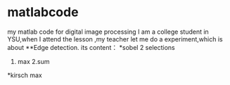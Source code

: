 # matlabcode
my matlab code for digital image processing 
I am a college student in YSU,when I attend the lesson ,my teacher let me do a experiment,which is about **Edge detection.
its content：
*sobel
2 selections
1. max   2.sum

*kirsch
max


